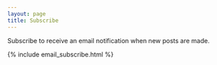 ```yaml
---
layout: page
title: Subscribe
---
```


Subscribe to receive an email notification when new posts are made.


{% include email_subscribe.html %}

